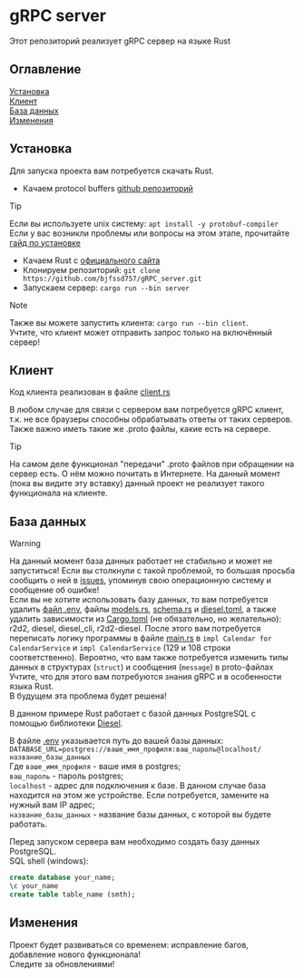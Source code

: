 # gRPC server

Этот репозиторий реализует gRPC сервер на языке Rust

## Оглавление

[Установка](#установка)\
[Клиент](#клиент)\
[База данных](#база-данных)\
[Изменения](#изменения)

## Установка

Для запуска проекта вам потребуется скачать Rust.

* Качаем protocol buffers [github репозиторий](https://github.com/protocolbuffers/protobuf)

> [!TIP]
> Если вы используете unix систему: ```apt install -y protobuf-compiler```
> Если у вас возникли проблемы или вопросы на этом этапе, прочитайте [гайд по установке](https://grpc.io/docs/protoc-installation/)

* Качаем Rust с [официального сайта](https://www.rust-lang.org/ru/tools/install)
* Клонируем репозиторий: ```git clone https://github.com/bjfssd757/gRPC_server.git```
* Запускаем сервер: ```cargo run --bin server```

> [!NOTE]
> Также вы можете запустить клиента: ```cargo run --bin client```.\
> Учтите, что клиент может отправить запрос только на включённый сервер!

## Клиент

Код клиента реализован в файле [client.rs](src/client.rs)

В любом случае для связи с сервером вам потребуется gRPC клиент, т.к. не все браузеры способны обрабатывать ответы от таких серверов. Также важно иметь такие же .proto файлы, какие есть на сервере.

> [!TIP]
> На самом деле функционал "передачи" .proto файлов при обращении на сервер есть. О нём можно почитать в Интернете. На данный момент (пока вы видите эту вставку) данный проект не реализует такого функционала на клиенте.

## База данных

> [!WARNING]
> На данный момент база данных работает не стабильно и может не запуститься! Если вы столкнули с такой проблемой, то большая просьба сообщить о ней в [issues](https://github.com/bjfssd757/gRPC_server/issues), упоминув свою операционную систему и сообщение об ошибке!\
> Если вы не хотите использовать базу данных, то вам потребуется удалить [файл .env](.env), файлы [models.rs](src/models.rs), [schema.rs](src/schema.rs) и [diesel.toml](diesel.toml), а также удалить зависимости из [Cargo.toml](Cargo.toml) (не обязательно, но желательно): r2d2, diesel, diesel_cli, r2d2-diesel. После этого вам потребуется переписать логику программы в файле [main.rs](src/main.rs) в ```impl Calendar for CalendarService``` и ```impl CalendarService``` (129 и 108 строки соответственно). Вероятно, что вам также потребуется изменить типы данных в структурах (```struct```) и сообщения (```message```) в proto-файлах\
> Учтите, что для этого вам потребуются знания gRPC и в особенности языка Rust.\
> В будущем эта проблема будет решена!

В данном примере Rust работает с базой данных PostgreSQL с помощью библиотеки [Diesel](https://diesel.rs/).

В файле [.env](.env) указывается путь до вашей базы данных:
```DATABASE_URL=postgres://ваше_имя_профиля:ваш_пароль@localhost/название_базы_данных```\
Где ```ваше_имя_профиля``` - ваше имя в postgres;\
```ваш_пароль``` - пароль postgres;\
```localhost``` - адрес для подключения к базе. В данном случае база находится на этом же устройстве. Если потребуется, замените на нужный вам IP адрес;\
```название_базы_данных``` - название базы данных, с которой вы будете работать.

Перед запуском сервера вам необходимо создать базу данных PostgreSQL.\
SQL shell (windows):

```sql
create database your_name;
\c your_name
create table table_name (smth);
```

## Изменения

Проект будет развиваться со временем: исправление багов, добавление нового функционала!\
Следите за обновлениями!
